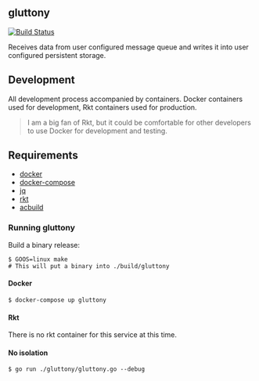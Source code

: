 gluttony
---------

[![Build Status](https://travis-ci.org/cryptounicorns/gluttony.svg?branch=master)](https://travis-ci.org/cryptounicorns/gluttony)

Receives data from user configured message queue and writes it into user configured persistent storage.

## Development

All development process accompanied by containers. Docker containers used for development, Rkt containers used for production.

> I am a big fan of Rkt, but it could be comfortable for other developers to use Docker for development and testing.

## Requirements

- [docker](https://github.com/moby/moby)
- [docker-compose](https://github.com/docker/compose)
- [jq](https://github.com/stedolan/jq)
- [rkt](https://github.com/coreos/rkt)
- [acbuild](https://github.com/containers/build)

### Running gluttony

Build a binary release:

``` console
$ GOOS=linux make
# This will put a binary into ./build/gluttony
```

#### Docker

``` console
$ docker-compose up gluttony
```

#### Rkt

There is no rkt container for this service at this time.

#### No isolation

``` console
$ go run ./gluttony/gluttony.go --debug
```
